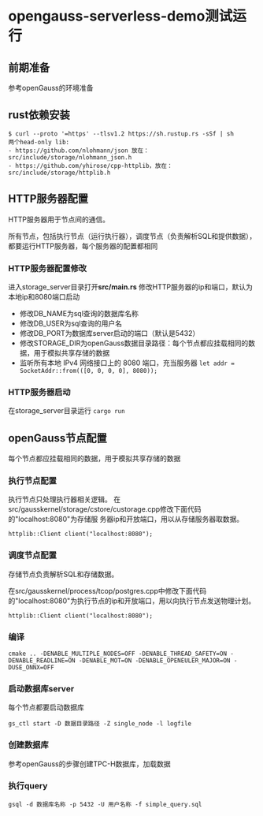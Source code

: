 # opengauss-serverless-demo测试运行
## 前期准备
参考openGauss的环境准备

## rust依赖安装

    $ curl --proto '=https' --tlsv1.2 https://sh.rustup.rs -sSf | sh
    两个head-only lib:
    - https://github.com/nlohmann/json 放在：src/include/storage/nlohmann_json.h
    - https://github.com/yhirose/cpp-httplib，放在：src/include/storage/httplib.h
## HTTP服务器配置
HTTP服务器用于节点间的通信。

所有节点，包括执行节点（运行执行器），调度节点（负责解析SQL和提供数据），都要运行HTTP服务器，每个服务器的配置都相同
### HTTP服务器配置修改
进入storage_server目录打开**src/main.rs**
修改HTTP服务器的ip和端口，默认为本地ip和8080端口启动
- 修改DB_NAME为sql查询的数据库名称
- 修改DB_USER为sql查询的用户名
- 修改DB_PORT为数据库server启动的端口（默认是5432）
- 修改STORAGE_DIR为openGauss数据目录路径：每个节点都应挂载相同的数据，用于模拟共享存储的数据
- 监听所有本地 IPv4 网络接口上的 8080 端口，充当服务器
  `let addr = SocketAddr::from(([0, 0, 0, 0], 8080));`

### HTTP服务器启动

在storage_server目录运行 
  `cargo run`

## openGauss节点配置

每个节点都应挂载相同的数据，用于模拟共享存储的数据

### 执行节点配置
执行节点只处理执行器相关逻辑。
在src/gausskernel/storage/cstore/custorage.cpp修改下面代码的"localhost:8080"为存储服
务器ip和开放端口，用以从存储服务器取数据。
    
    httplib::Client client("localhost:8080");

### 调度节点配置
存储节点负责解析SQL和存储数据。

在src/gausskernel/process/tcop/postgres.cpp中修改下面代码的"localhost:8080"为执行节点的ip和开放端口，用以向执行节点发送物理计划。
    
    httplib::Client client("localhost:8080");

### 编译

    cmake .. -DENABLE_MULTIPLE_NODES=OFF -DENABLE_THREAD_SAFETY=ON -DENABLE_READLINE=ON -DENABLE_MOT=ON -DENABLE_OPENEULER_MAJOR=ON -DUSE_ONNX=OFF


### 启动数据库server
每个节点都要启动数据库

    gs_ctl start -D 数据目录路径 -Z single_node -l logfile

### 创建数据库
参考openGauss的步骤创建TPC-H数据库，加载数据

### 执行query

    gsql -d 数据库名称 -p 5432 -U 用户名称 -f simple_query.sql


